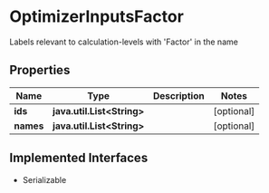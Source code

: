 

# OptimizerInputsFactor

Labels relevant to calculation-levels with 'Factor' in the name

## Properties

Name | Type | Description | Notes
------------ | ------------- | ------------- | -------------
**ids** | **java.util.List&lt;String&gt;** |  |  [optional]
**names** | **java.util.List&lt;String&gt;** |  |  [optional]


## Implemented Interfaces

* Serializable


